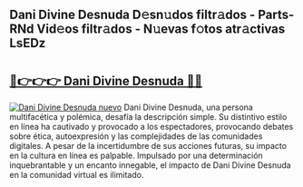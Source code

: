 ## Dani Divine Desnuda D𝚎sn𝚞dos filtr𝚊dos - Parts-RNd Vid𝚎os filtr𝚊dos - N𝚞evas f𝚘tos atr𝚊ctivas LsEDz

# <h2><a href="http://mbayie.tromn.icu/?c=Dani+Divine+Desnuda">🔗👉👉👉 Dani Divine Desnuda 🔗🔗</a></h2>

[![Dani Divine Desnuda nuevo](https://i.imgur.com/pEAQMta.gif)](http://mbayie.tromn.icu/?c=Dani+Divine+Desnuda)
Dani Divine Desnuda, una persona multifacética y polémica, desafía la descripción simple. Su distintivo estilo en línea ha cautivado y provocado a los espectadores, provocando debates sobre ética, autoexpresión y las complejidades de las comunidades digitales. A pesar de la incertidumbre de sus acciones futuras, su impacto en la cultura en línea es palpable. Impulsado por una determinación inquebrantable y un encanto innegable, el impacto de Dani Divine Desnuda en la comunidad virtual es ilimitado.
